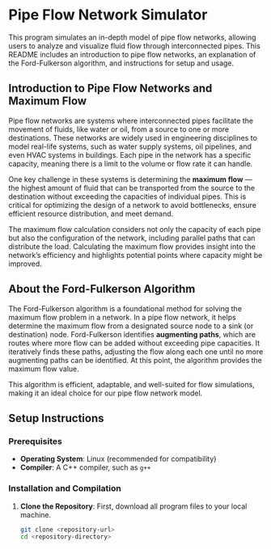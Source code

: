 # Pipe Flow Network Simulator

This program simulates an in-depth model of pipe flow networks, allowing users to analyze and visualize fluid flow through interconnected pipes. This README includes an introduction to pipe flow networks, an explanation of the Ford-Fulkerson algorithm, and instructions for setup and usage.

## Introduction to Pipe Flow Networks and Maximum Flow

Pipe flow networks are systems where interconnected pipes facilitate the movement of fluids, like water or oil, from a source to one or more destinations. These networks are widely used in engineering disciplines to model real-life systems, such as water supply systems, oil pipelines, and even HVAC systems in buildings. Each pipe in the network has a specific capacity, meaning there is a limit to the volume or flow rate it can handle. 

One key challenge in these systems is determining the **maximum flow** — the highest amount of fluid that can be transported from the source to the destination without exceeding the capacities of individual pipes. This is critical for optimizing the design of a network to avoid bottlenecks, ensure efficient resource distribution, and meet demand.

The maximum flow calculation considers not only the capacity of each pipe but also the configuration of the network, including parallel paths that can distribute the load. Calculating the maximum flow provides insight into the network’s efficiency and highlights potential points where capacity might be improved.

## About the Ford-Fulkerson Algorithm

The Ford-Fulkerson algorithm is a foundational method for solving the maximum flow problem in a network. In a pipe flow network, it helps determine the maximum flow from a designated source node to a sink (or destination) node. Ford-Fulkerson identifies **augmenting paths**, which are routes where more flow can be added without exceeding pipe capacities. It iteratively finds these paths, adjusting the flow along each one until no more augmenting paths can be identified. At this point, the algorithm provides the maximum flow value.

This algorithm is efficient, adaptable, and well-suited for flow simulations, making it an ideal choice for our pipe flow network model.

## Setup Instructions

### Prerequisites

- **Operating System**: Linux (recommended for compatibility)
- **Compiler**: A C++ compiler, such as `g++`
  
### Installation and Compilation

1. **Clone the Repository**: First, download all program files to your local machine.
   ```bash
   git clone <repository-url>
   cd <repository-directory>
